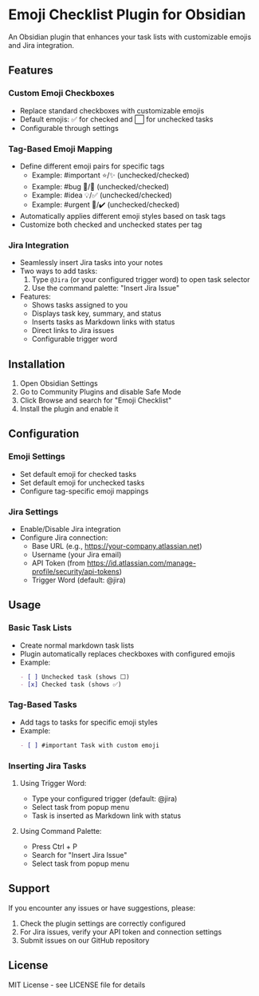 # Emoji Checklist Plugin for Obsidian

An Obsidian plugin that enhances your task lists with customizable emojis and Jira integration.

## Features

### Custom Emoji Checkboxes
- Replace standard checkboxes with customizable emojis
- Default emojis: ✅ for checked and ⬜️ for unchecked tasks
- Configurable through settings

### Tag-Based Emoji Mapping
- Define different emoji pairs for specific tags
  - Example: #important ⭐/✨ (unchecked/checked)
  - Example: #bug 🐛/🔨 (unchecked/checked)
  - Example: #idea 💡/✅ (unchecked/checked)
  - Example: #urgent 🚨/✔️ (unchecked/checked)
- Automatically applies different emoji styles based on task tags
- Customize both checked and unchecked states per tag

### Jira Integration
- Seamlessly insert Jira tasks into your notes
- Two ways to add tasks:
  1. Type `@Jira` (or your configured trigger word) to open task selector
  2. Use the command palette: "Insert Jira Issue"
- Features:
  - Shows tasks assigned to you
  - Displays task key, summary, and status
  - Inserts tasks as Markdown links with status
  - Direct links to Jira issues
  - Configurable trigger word

## Installation

1. Open Obsidian Settings
2. Go to Community Plugins and disable Safe Mode
3. Click Browse and search for "Emoji Checklist"
4. Install the plugin and enable it

## Configuration

### Emoji Settings
- Set default emoji for checked tasks
- Set default emoji for unchecked tasks
- Configure tag-specific emoji mappings

### Jira Settings
- Enable/Disable Jira integration
- Configure Jira connection:
  - Base URL (e.g., https://your-company.atlassian.net)
  - Username (your Jira email)
  - API Token (from https://id.atlassian.com/manage-profile/security/api-tokens)
  - Trigger Word (default: @jira)

## Usage

### Basic Task Lists
- Create normal markdown task lists
- Plugin automatically replaces checkboxes with configured emojis
- Example:
  ```markdown
  - [ ] Unchecked task (shows ⬜️)
  - [x] Checked task (shows ✅)
  ```

### Tag-Based Tasks
- Add tags to tasks for specific emoji styles
- Example:
  ```markdown
  - [ ] #important Task with custom emoji
  ```

### Inserting Jira Tasks
1. Using Trigger Word:
   - Type your configured trigger (default: @jira)
   - Select task from popup menu
   - Task is inserted as Markdown link with status

2. Using Command Palette:
   - Press Ctrl + P
   - Search for "Insert Jira Issue"
   - Select task from popup menu

## Support

If you encounter any issues or have suggestions, please:
1. Check the plugin settings are correctly configured
2. For Jira issues, verify your API token and connection settings
3. Submit issues on our GitHub repository

## License

MIT License - see LICENSE file for details
